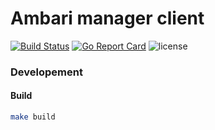 # Ambari manager client

[![Build Status](https://travis-ci.org/oleewere/ambari-manager.svg?branch=master)](https://travis-ci.org/oleewere/ambari-manager)
[![Go Report Card](https://goreportcard.com/badge/github.com/oleewere/ambari-manager)](https://goreportcard.com/report/github.com/oleewere/ambari-manager)
![license](http://img.shields.io/badge/license-Apache%20v2-blue.svg)

### Developement
#### Build
```bash
make build
```
